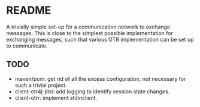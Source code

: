 # README

A trivially simple set-up for a communication network to exchange messages. This is close to the simplest possible implementation for exchanging messages, such that various OTR implementation can be set up to communicate.

## TODO

- maven/pom: get rid of all the excess configuration, not necessary for such a trivial project.
- client-otr4j-jitsi: add logging to identify session state changes.
- client-otrr: implement stdinclient.
